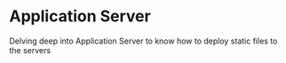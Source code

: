 # Application Server

Delving deep into Application Server to know how to deploy static files to the servers
